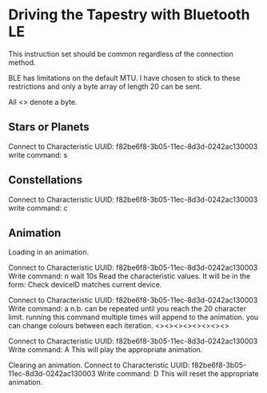 Driving the Tapestry with Bluetooth LE
=============

This instruction set should be common regardless of the connection method.

BLE has limitations on the default MTU.  I have chosen to stick to these restrictions and only a byte array of length 20 can be sent.

All <> denote a byte.

Stars or Planets
------------

Connect to Characteristic UUID: f82be6f8-3b05-11ec-8d3d-0242ac130003
write command:
	<deviceID>s<red><green><blue><star ID>

Constellations
------------

Connect to Characteristic UUID: f82be6f8-3b05-11ec-8d3d-0242ac130003
write command:
	<deviceID>c<red><green><blue><constellation ID>


Animation
------------

Loading in an animation.

Connect to Characteristic UUID: f82be6f8-3b05-11ec-8d3d-0242ac130003
Write command:
	<deviceID>n
wait 10s
Read the characteristic values.  It will be in the form:
	<deviceID><highSessionID><lowSessionID>
Check deviceID matches current device.

Connect to Characteristic UUID: f82be6f8-3b05-11ec-8d3d-0242ac130003
Write command:
	<deviceID>a<animation id><red><green><blue><high byte><low byte><delay ms>
n.b. <high byte><low byte><delay ms> can be repeated until you reach the 20 character limit.
running this command multiple times will append to the animation.  you can change colours between each iteration.
<deviceID><command><animationID><red><green><blue><highLED><lowLED><highDELAY><lowDELAY><highWAIT><lowWAIT><><><><><><><><>

Connect to Characteristic UUID: f82be6f8-3b05-11ec-8d3d-0242ac130003
Write command:
	<deviceID>A<animation id>
This will play the appropriate animation.

Clearing an animation.
Connect to Characteristic UUID: f82be6f8-3b05-11ec-8d3d-0242ac130003
Write command:
	<deviceID>D<animation id>
This will reset the appropriate animation.

